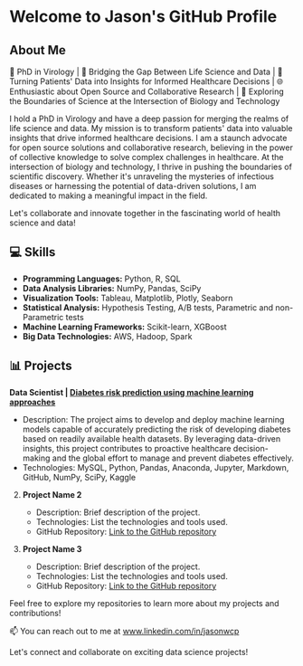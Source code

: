 # Welcome to Jason's GitHub Profile

## About Me
🦠 PhD in Virology | 🧪 Bridging the Gap Between Life Science and Data | 🏥 Turning Patients' Data into Insights for Informed Healthcare Decisions | 🌐 Enthusiastic about Open Source and Collaborative Research | 🚀 Exploring the Boundaries of Science at the Intersection of Biology and Technology

I hold a PhD in Virology and have a deep passion for merging the realms of life science and data. My mission is to transform patients' data into valuable insights that drive informed healthcare decisions. I am a staunch advocate for open source solutions and collaborative research, believing in the power of collective knowledge to solve complex challenges in healthcare. At the intersection of biology and technology, I thrive in pushing the boundaries of scientific discovery. Whether it's unraveling the mysteries of infectious diseases or harnessing the potential of data-driven solutions, I am dedicated to making a meaningful impact in the field.

Let's collaborate and innovate together in the fascinating world of health science and data!

## 💻  Skills

- **Programming Languages:** Python, R, SQL
- **Data Analysis Libraries:** NumPy, Pandas, SciPy
- **Visualization Tools:** Tableau, Matplotlib, Plotly, Seaborn
- **Statistical Analysis:** Hypothesis Testing, A/B tests, Parametric and non-Parametric tests
- **Machine Learning Frameworks:** Scikit-learn, XGBoost
- **Big Data Technologies:** AWS, Hadoop, Spark

## 📊 Projects

**Data Scientist | [Diabetes risk prediction using machine learning approaches](https://github.com/jasonwongcp/Diabetes-Prediction/blob/main/README.md)**
   - Description: The project aims to develop and deploy machine learning models capable of accurately predicting the risk of developing diabetes based on readily available health datasets. By leveraging data-driven insights, this project contributes to proactive healthcare decision-making and the global effort to manage and prevent diabetes effectively.
   - Technologies: MySQL, Python, Pandas, Anaconda, Jupyter, Markdown, GitHub, NumPy, SciPy, Kaggle

2. **Project Name 2**
   - Description: Brief description of the project.
   - Technologies: List the technologies and tools used.
   - GitHub Repository: [Link to the GitHub repository](link)

3. **Project Name 3**
   - Description: Brief description of the project.
   - Technologies: List the technologies and tools used.
   - GitHub Repository: [Link to the GitHub repository](link)

Feel free to explore my repositories to learn more about my projects and contributions!

📫 You can reach out to me at www.linkedin.com/in/jasonwcp

Let's connect and collaborate on exciting data science projects!
